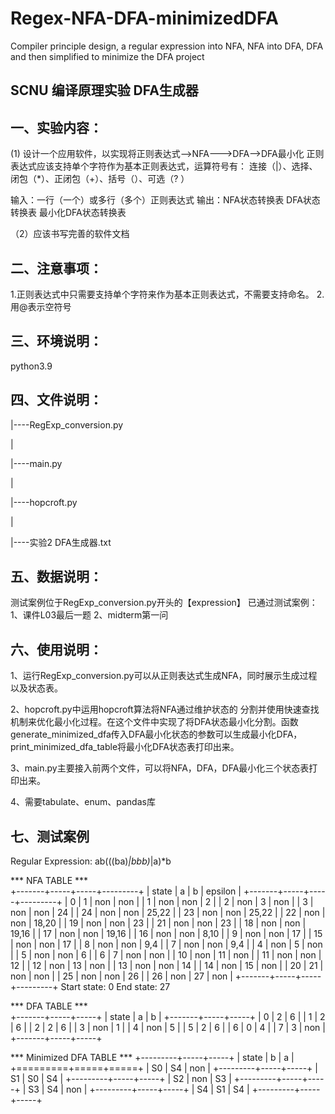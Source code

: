 # Regex-NFA-DFA-minimizedDFA
Compiler principle design, a regular expression into NFA, NFA into DFA, DFA and then simplified to minimize the DFA project

## SCNU 编译原理实验 DFA生成器

## 一、实验内容：
(1) 设计一个应用软件，以实现将正则表达式-->NFA--->DFA-->DFA最小化
正则表达式应该支持单个字符作为基本正则表达式，运算符号有： 连接（|）、选择、闭包（*）、正闭包（+）、括号（）、可选（? ）

 输入：一行（一个）或多行（多个）正则表达式
 输出：NFA状态转换表
      DFA状态转换表
      最小化DFA状态转换表
 
（2）应该书写完善的软件文档

## 二、注意事项：
1.正则表达式中只需要支持单个字符来作为基本正则表达式，不需要支持命名。
2.用@表示空符号

## 三、环境说明：

python3.9

## 四、文件说明：
|----RegExp_conversion.py

|

|----main.py

|

|----hopcroft.py

|

|----实验2 DFA生成器.txt

## 五、数据说明：
测试案例位于RegExp_conversion.py开头的【expression】
已通过测试案例：
1、课件L03最后一题
2、midterm第一问

## 六、使用说明：
1、运行RegExp_conversion.py可以从正则表达式生成NFA，同时展示生成过程以及状态表。

2、hopcroft.py中运用hopcroft算法将NFA通过维护状态的
分割并使用快速查找机制来优化最小化过程。在这个文件中实现了将DFA状态最小化分割。函数generate_minimized_dfa传入DFA最小化状态的参数可以生成最小化DFA，print_minimized_dfa_table将最小化DFA状态表打印出来。

3、main.py主要接入前两个文件，可以将NFA，DFA，DFA最小化三个状态表打印出来。

4、需要tabulate、enum、pandas库

## 七、测试案例
Regular Expression: ab(((ba)*|bbb)*|a)*b

***        NFA TABLE        ***   
+-------+-----+-----+---------+
| state |  a  |  b  | epsilon |
+-------+-----+-----+---------+
|   0   |  1  | non |   non   |
|   1   | non | non |    2    |
|   2   | non |  3  |   non   |
|   3   | non | non |   24    |
|  24   | non | non |  25,22  |
|  23   | non | non |  25,22  |
|  22   | non | non |  18,20  |
|  19   | non | non |   23    |
|  21   | non | non |   23    |
|  18   | non | non |  19,16  |
|  17   | non | non |  19,16  |
|  16   | non | non |  8,10   |
|   9   | non | non |   17    |
|  15   | non | non |   17    |
|   8   | non | non |   9,4   |
|   7   | non | non |   9,4   |
|   4   | non |  5  |   non   |
|   5   | non | non |    6    |
|   6   |  7  | non |   non   |
|  10   | non | 11  |   non   |
|  11   | non | non |   12    |
|  12   | non | 13  |   non   |
|  13   | non | non |   14    |
|  14   | non | 15  |   non   |
|  20   | 21  | non |   non   |
|  25   | non | non |   26    |
|  26   | non | 27  |   non   |
+-------+-----+-----+---------+
Start state: 0
End state: 27

***   DFA TABLE   ***   
+-------+-----+-----+
| state |  a  |  b  |
+-------+-----+-----+
|   0   |  2  |  6  |
|   1   |  2  |  6  |
|   2   |  2  |  6  |
|   3   | non |  1  |
|   4   | non |  5  |
|   5   |  2  |  6  |
|   6   |  0  |  4  |
|   7   |  3  | non |
+-------+-----+-----+

***  Minimized DFA TABLE  ***
+---------+-----+-----+
| state   | b   | a   |
+=========+=====+=====+
| S0      | S4  | non |
+---------+-----+-----+
| S1      | S0  | S4  |
+---------+-----+-----+
| S2      | non | S3  |
+---------+-----+-----+
| S3      | S4  | non |
+---------+-----+-----+
| S4      | S1  | S4  |
+---------+-----+-----+
